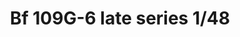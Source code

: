 ---
layout: product
title: "Bf 109G-6 late series  1/48"
price: "3800" 
desc: "Maketa"
img_path: "/assets/img/82111.webp"
brand: "EDUARD"
available: false
special_offer: false
new: false
soon: false
cat: "010000"
subcat: "010400"
subsubcat: "00"
sifra: "82111"
popular: false
spec: false
---